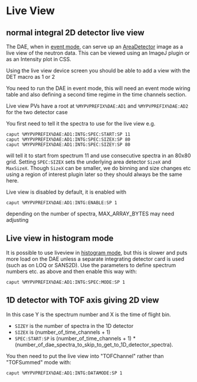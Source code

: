 # Live View

## normal integral 2D detector live view
 
The DAE, when in [event mode](https://github.com/ISISComputingGroup/ibex_developers_manual/wiki/DAE-and-the-ICP#event-and-histogram-mode), can serve up an [AreaDetector](https://github.com/areaDetector/ADCore) image as a live view of the neutron data. This can be viewed using an ImageJ plugin or as an Intensity plot in CSS.

Using the live view device screen you should be able to add a view with the DET macro as 1 or 2

You need to run the DAE in event mode, this will need an event mode wiring table and also defining a second time regime in the time channels section. 
 
Live view PVs have a root at `%MYPVPREFIX%DAE:AD1` and `%MYPVPREFIX%DAE:AD2` for the two detector case

You first need to tell it the spectra to use for the live view e.g.
```
caput %MYPVPREFIX%DAE:AD1:INTG:SPEC:START:SP 11
caput %MYPVPREFIX%DAE:AD1:INTG:SPEC:SIZEX:SP 80
caput %MYPVPREFIX%DAE:AD1:INTG:SPEC:SIZEY:SP 80
```
will tell it to start from spectrum 11 and use consecutive spectra in an 80x80 grid. Setting `SPEC:SIZEX` sets the underlying area detector `SizeX` and `MaxSizeX`. Though `SizeX` can be smaller, we do binning and size changes etc using a region of interest plugin later so they should always be the same here. 

Live view is disabled by default, it is enabled with
```
caput %MYPVPREFIX%DAE:AD1:INTG:ENABLE:SP 1
```
depending on the number of spectra, MAX_ARRAY_BYTES may need adjusting

## Live view in histogram mode

It is possible to use liveview in [histogram mode](https://github.com/ISISComputingGroup/ibex_developers_manual/wiki/DAE-and-the-ICP#event-and-histogram-mode), but this is slower and puts more load on the DAE unless a separate integrating detector card is used (such as on LOQ or SANS2D). Use the parameters to define spectrum numbers etc. as above and then enable this way with:
```  
caput %MYPVPREFIX%DAE:AD1:INTG:SPEC:MODE:SP 1
```

## 1D detector with TOF axis giving 2D view

In this case Y is the spectrum number and X is the time of flight bin. 

* `SIZEY` is the number of spectra in the 1D detector
* `SIZEX` is (number_of_time_channels + 1)
* `SPEC:START:SP` is (number_of_time_channels + 1) * (number_of_dae_spectra_to_skip_to_get_to_1D_detector_spectra).

You then need to put the live view into "TOFChannel" rather than "TOFSummed" mode with:
```
caput %MYPVPREFIX%DAE:AD1:INTG:DATAMODE:SP 1
```
